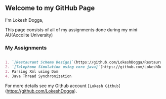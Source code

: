 ## Welcome to my GitHub Page
 
I'm Lokesh Dogga,

This page consists of all of my assignments done during my mini AU(Accolite University) 

### My Assignments

```markdown

1. `[Restaurant Schema Design]`(https://github.com/LokeshDogga/Restaurant_Database)
2. `[Telephone Simulation using core java]`(https://github.com/LokeshDogga/Telephone-Simulator)
3. Parsing Xml using Dom 
4. Java Thread Synchronization 


```

For more details see my Github account `[Lokesh Github]`(https://github.com/LokeshDogga).
